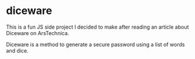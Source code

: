 # diceware

This is a fun JS side project I decided to make after reading an article about Diceware on ArsTechnica.

Diceware is a method to generate a secure password using a list of words and dice. 

